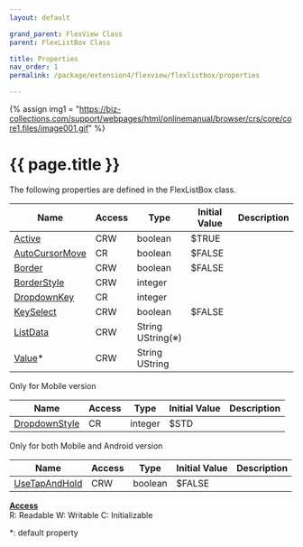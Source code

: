 ```yaml
---
layout: default

grand_parent: FlexView Class
parent: FlexListBox Class

title: Properties
nav_order: 1
permalink: /package/extension4/flexview/flexlistbox/properties

---
```

{% assign img1 = "https://biz-collections.com/support/webpages/html/onlinemanual/browser/crs/core/core1.files/image001.gif" %}


# {{ page.title }}

The following properties are defined in the FlexListBox class.

|Name       | Access | Type   | Initial Value | Description |
|----------	|--------|--------|---------------|----------|
|[Active](/package/extension4/flexview/flexlistbox/properties/active) | CRW | boolean |  $TRUE | |
|[AutoCursorMove](/package/extension4/flexview/flexlistbox/properties/autocursormove) | CR | boolean |  $FALSE | |
|[Border](/package/extension4/flexview/flexlistbox/properties/border) | CRW | boolean |  $FALSE | |
|[BorderStyle](/package/extension4/flexview/flexlistbox/properties/borderstyle) | CRW | integer |   | |
|[DropdownKey](/package/extension4/flexview/flexlistbox/properties/dropdownkey) | CR | integer |   | |
|[KeySelect](/package/extension4/flexview/flexlistbox/properties/keyselect) | CRW | boolean | $FALSE  | |
|[ListData](/package/extension4/flexview/flexlistbox/properties/listdata) | CRW | String<br>UString(※) | | |
|[Value](/package/extension4/flexview/flexlistbox/properties/value)* | CRW | String<br>UString | | |

Only for Mobile version

|Name       | Access | Type   | Initial Value | Description |
|----------	|--------|--------|---------------|----------|
|[DropdownStyle](/package/extension4/flexview/flexlistbox/properties/dropdownstyle) | CR | integer |  $STD | |

Only for both Mobile and Android version

|Name       | Access | Type   | Initial Value | Description |
|----------	|--------|--------|---------------|----------|
|[UseTapAndHold](/package/extension4/flexview/flexlistbox/properties/usetapandhold) | CRW | boolean |  $FALSE | |

<u><b>Access</b></u><br>
R: Readable
W: Writable
C: Initializable

*: default property